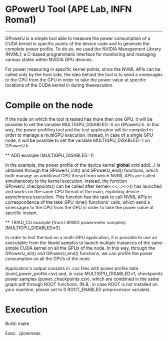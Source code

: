 
# GPowerU Tool (APE Lab, INFN Roma1)
__________________________________

GPowerU is a simple tool able to measure the power consumption of a CUDA kernel in specific points of the device code and to generate the complete power profile. 
To do so, we used the NVIDIA Management Library (NVML): a C-based programmatic interface for monitoring and managing various states within NVIDIA GPU devices. 

For power measuring in specific kernel points, since the NVML APIs can be called only by the host side, the idea behind the tool is to send a «message» to the CPU from the GPU in order to take the power value at specific locations of the CUDA kernel in during theexecution.


# Compile on the node
If the node on which the tool is tested has more then one GPU, it will be possible to set the variable MULTIGPU_DISABLED=0 on GPowerU.h. In this way, the power profiling tool and the test application will be compiled in order to manage a multiGPU execution.
Instead, in case of a single GPU node, it will be possible to set the variable MULTIGPU_DISABLED=1 on GPowerU.h

** ADD example [MULTIGPU_DISABLED=1]

In the example, the power profile of the device kernel __global__ void add(...) is obtained through the GPowerU_init() and GPowerU_end() functions, which both manage an additional CPU thread from which NVML APIs are called simultaneosly to the kernel execution.
Instead, the function GPowerU_checkpoints() can be called after kernel<<<...>>>() has launched and works on the same CPU thread of the main, exploting device asynchronus execution. This function has the task to call NVML APIs in correspondence of the take_GPU_time() functions' calls, which send a «message» to the CPU from the GPU in order to take the power value at specific instant.


** TRIAD_CU example (from LIKWID powermeter samples) [MULTIGPU_DISABLED=0]

In order to test the tool on a multi-GPU application, it is possible to use an executable from the likwid samples to launch multiple instances of the same simple CUDA kernel on all the GPUs of the node. In this way, through the GPowerU_init() and GPowerU_end() functions, we can profile the power consumption on all the GPUs of the node


Application's output consists in .csv files with power profile data (nvml_power_profile.csv) and, in case MULTIGPU_DISABLED=1, checkpoints power samples (power_checkpoints.csv), which are combined in the same graph.pdf through ROOT functions. (N.B.: in case ROOT is not installed on your machine, please set to 0 ROOT_ENABLED preprocessor variable).  


# Execution
Build: make

Exec: ./powmeas

